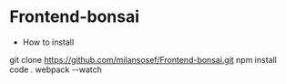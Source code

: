 # Frontend-bonsai

- How to install

git clone https://github.com/milansosef/Frontend-bonsai.git
npm install
code .
webpack --watch
